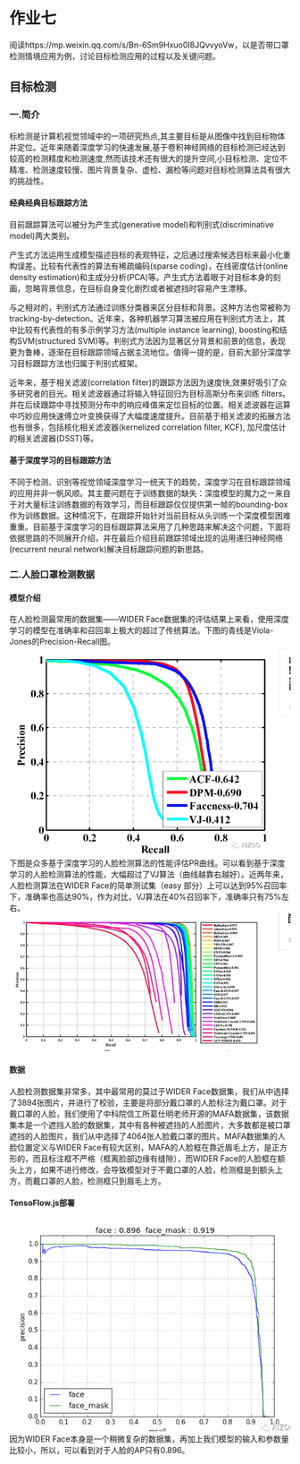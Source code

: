 # 作业七
阅读https://mp.weixin.qq.com/s/Bn-6Sm9Hxuo0I8JQvvyoVw，以是否带口罩检测情境应用为例，讨论目标检测应用的过程以及关键问题。
## 目标检测
### 一.简介
标检测是计算机视觉领域中的一项研究热点,其主要目标是从图像中找到目标物体并定位。近年来随着深度学习的快速发展,基于卷积神经网络的目标检测已经达到较高的检测精度和检测速度,然而该技术还有很大的提升空间,小目标检测、定位不精准、检测速度较慢、图片背景复杂、虚检、漏检等问题对目标检测算法具有很大的挑战性。
#### 经典经典目标跟踪方法
目前跟踪算法可以被分为产生式(generative model)和判别式(discriminative model)两大类别。
 
产生式方法运用生成模型描述目标的表观特征，之后通过搜索候选目标来最小化重构误差。比较有代表性的算法有稀疏编码(sparse coding)，在线密度估计(online density estimation)和主成分分析(PCA)等。产生式方法着眼于对目标本身的刻画，忽略背景信息，在目标自身变化剧烈或者被遮挡时容易产生漂移。
 
与之相对的，判别式方法通过训练分类器来区分目标和背景。这种方法也常被称为tracking-by-detection。近年来，各种机器学习算法被应用在判别式方法上，其中比较有代表性的有多示例学习方法(multiple instance learning), boosting和结构SVM(structured SVM)等。判别式方法因为显著区分背景和前景的信息，表现更为鲁棒，逐渐在目标跟踪领域占据主流地位。值得一提的是，目前大部分深度学习目标跟踪方法也归属于判别式框架。
 
近年来，基于相关滤波(correlation filter)的跟踪方法因为速度快,效果好吸引了众多研究者的目光。相关滤波器通过将输入特征回归为目标高斯分布来训练 filters。并在后续跟踪中寻找预测分布中的响应峰值来定位目标的位置。相关滤波器在运算中巧妙应用快速傅立叶变换获得了大幅度速度提升。目前基于相关滤波的拓展方法也有很多，包括核化相关滤波器(kernelized correlation filter, KCF), 加尺度估计的相关滤波器(DSST)等。
#### 基于深度学习的目标跟踪方法
不同于检测、识别等视觉领域深度学习一统天下的趋势，深度学习在目标跟踪领域的应用并非一帆风顺。其主要问题在于训练数据的缺失：深度模型的魔力之一来自于对大量标注训练数据的有效学习，而目标跟踪仅仅提供第一帧的bounding-box作为训练数据。这种情况下，在跟踪开始针对当前目标从头训练一个深度模型困难重重。目前基于深度学习的目标跟踪算法采用了几种思路来解决这个问题，下面将依据思路的不同展开介绍，并在最后介绍目前跟踪领域出现的运用递归神经网络(recurrent neural network)解决目标跟踪问题的新思路。
### 二.人脸口罩检测数据
#### 模型介绍
在人脸检测最常用的数据集——WIDER Face数据集的评估结果上来看，使用深度学习的模型在准确率和召回率上极大的超过了传统算法。下图的青线是Viola-Jones的Precision-Recall图。
![](image/8.png)
下图是众多基于深度学习的人脸检测算法的性能评估PR曲线。可以看到基于深度学习的人脸检测算法的性能，大幅超过了VJ算法（曲线越靠右越好）。近两年来，人脸检测算法在WIDER Face的简单测试集（easy 部分）上可以达到95%召回率下，准确率也高达90%，作为对比，VJ算法在40%召回率下，准确率只有75%左右。
![](image/9.png)
#### 数据
人脸检测数据集非常多，其中最常用的莫过于WIDER Face数据集，我们从中选择了3894张图片，并进行了校验，主要是将部分戴口罩的人脸标注为戴口罩。对于戴口罩的人脸，我们使用了中科院信工所葛仕明老师开源的MAFA数据集，该数据集本是一个遮挡人脸的数据集，其中有各种被遮挡的人脸图片，大多数都是被口罩遮挡的人脸图片，我们从中选择了4064张人脸戴口罩的图片。MAFA数据集的人脸位置定义与WIDER Face有较大区别，MAFA的人脸框在靠近眉毛上方，是正方形的，而且标注框不严格（框离脸部边缘有缝隙），而WIDER Face的人脸框在额头上方，如果不进行修改，会导致模型对于不戴口罩的人脸，检测框是到额头上方，而戴口罩的人脸，检测框只到眉毛上方。
#### TensoFlow.js部署
![](image/10.png)
因为WIDER Face本身是一个稍微复杂的数据集，再加上我们模型的输入和参数量比较小，所以，可以看到对于人脸的AP只有0.896。